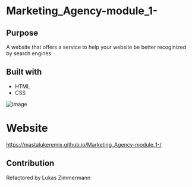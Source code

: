 # Marketing_Agency-module_1-


## Purpose

A website that offers a service to help your website be better recoginized by search engines


## Built with
* HTML
* CSS

![image](https://user-images.githubusercontent.com/42505473/182964474-a289fa8b-f1bb-4fb0-ba1c-0f89b3287ef5.png)

# Website

https://mastalukeremix.github.io/Marketing_Agency-module_1-/

## Contribution

Refactored by Lukas Zimmermann
